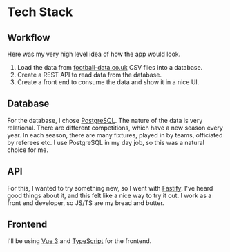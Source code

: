 # Tech Stack

## Workflow

Here was my very high level idea of how the app would look.

1. Load the data from [football-data.co.uk](https://www.football-data.co.uk/data.php) CSV files into a database.
2. Create a REST API to read data from the database.
3. Create a front end to consume the data and show it in a nice UI.

## Database

For the database, I chose [PostgreSQL](https://www.postgresql.org/). The nature of the data is very relational. There are different competitions, which have a new season every year. In each season, there are many fixtures, played in by teams, officiated by referees etc. I use PostgreSQL in my day job, so this was a natural choice for me.

## API

For this, I wanted to try something new, so I went with [Fastify](https://www.fastify.io/). I've heard good things about it, and this felt like a nice way to try it out. I work as a front end developer, so JS/TS are my bread and butter.

## Frontend

I'll be using [Vue 3](https://vuejs.org/) and [TypeScript](https://www.typescriptlang.org/) for the frontend.
